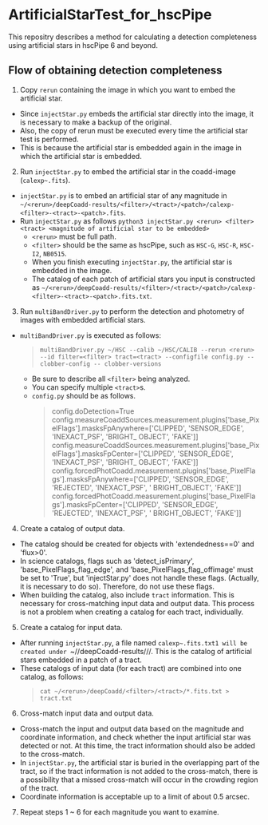 # ArtificialStarTest_for_hscPipe
This repositry describes a method for calculating a detection completeness using artificial stars in hscPipe 6 and beyond.

## Flow of obtaining detection completeness
1. Copy `rerun` containing the image in which you want to embed the artificial star.
  - Since `injectStar.py` embeds the artificial star directly into the image, it is necessary to make a backup of the original.
  - Also, the copy of rerun must be executed every time the artificial star test is performed.
  - This is because the artificial star is embedded again in the image in which the artificial star is embedded.
 
2. Run `injectStar.py` to embed the artificial star in the coadd-image (`calexp~.fits`).
  - `injectStar.py` is to embed an artificial star of any magnitude in `~/<rerun>/deepCoadd-results/<filter>/<tract>/<patch>/calexp-<filter>-<tract>-<patch>.fits`.
  - Run `injectStar.py` as follows
    `python3 injectStar.py <rerun> <filter> <tract> <magnitude of artificial star to be embedded>`
    - `<rerun>` must be full path.
    - `<filter>` should be the same as hscPipe, such as `HSC-G`, `HSC-R`, `HSC-I2`, `NB0515`.
    - When you finish executing `injectStar.py`, the artificial star is embedded in the image.
    - The catalog of each patch of artificial stars you input is constructed as `~/<rerun>/deepCoadd-results/<filter>/<tract>/<patch>/calexp-<filter>-<tract>-<patch>.fits.txt`.

3. Run `multiBandDriver.py` to perform the detection and photometry of images with embedded artificial stars.
  - `multiBandDriver.py` is executed as follows:
    > `multiBandDriver.py ~/HSC --calib ~/HSC/CALIB --rerun <rerun> --id filter=<filter> tract=<tract> --configfile config.py --clobber-config -- clobber-versions`
    - Be sure to describe all `<filter>` being analyzed.
    - You can specify multiple `<tract>`s.
    - `config.py` should be as follows.
      > config.doDetection=True
      > config.measureCoaddSources.measurement.plugins['base_PixelFlags'].masksFpAnywhere=['CLIPPED', 'SENSOR_EDGE', 'INEXACT_PSF', 'BRIGHT_ OBJECT', 'FAKE']]
      > config.measureCoaddSources.measurement.plugins['base_PixelFlags'].masksFpCenter=['CLIPPED', 'SENSOR_EDGE', 'INEXACT_PSF', 'BRIGHT_ OBJECT', 'FAKE']]
      > config.forcedPhotCoadd.measurement.plugins['base_PixelFlags'].masksFpAnywhere=['CLIPPED', 'SENSOR_EDGE', 'REJECTED', 'INEXACT_PSF', ' BRIGHT_OBJECT', 'FAKE']]
      > config.forcedPhotCoadd.measurement.plugins['base_PixelFlags'].masksFpCenter=['CLIPPED', 'SENSOR_EDGE', 'REJECTED', 'INEXACT_PSF', ' BRIGHT_OBJECT', 'FAKE']]

4. Create a catalog of output data.
  - The catalog should be created for objects with 'extendedness==0' and 'flux>0'.
  - In science catalogs, flags such as 'detect_isPrimary', 'base_PixelFlags_flag_edge', and 'base_PixelFlags_flag_offimage' must be set to 'True', but 'injectStar.py' does not handle these flags. (Actually, it is necessary to do so). Therefore, do not use these flags.
  - When building the catalog, also include `tract` information. This is necessary for cross-matching input data and output data. This process is not a problem when creating a catalog for each tract, individually.
 
5. Create a catalog for input data.
  - After running `injectStar.py`, a file named `calexp~.fits.txt1 will be created under `~/<rerun>/deepCoadd-results/<filter>/<tract>/<patch>. This is the catalog of artificial stars embedded in a patch of a tract.
  - These catalogs of input data (for each tract) are combined into one catalog, as follows:
    > `cat ~/<rerun>/deepCoadd/<filter>/<tract>/*.fits.txt > tract.txt`

6. Cross-match input data and output data.
  - Cross-match the input and output data based on the magnitude and coordinate information, and check whether the input artificial star was detected or not. At this time, the tract information should also be added to the cross-match.
  - In `injectStar.py`, the artificial star is buried in the overlapping part of the tract, so if the tract information is not added to the cross-match, there is a possibility that a missed cross-match will occur in the crowding region of the tract.
  - Coordinate information is acceptable up to a limit of about 0.5 arcsec.

7. Repeat steps 1 ~ 6 for each magnitude you want to examine.
